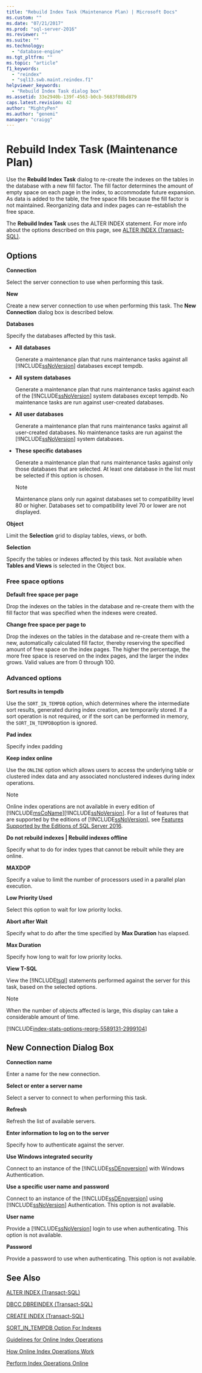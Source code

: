 ```yaml
---
title: "Rebuild Index Task (Maintenance Plan) | Microsoft Docs"
ms.custom: ""
ms.date: "07/21/2017"
ms.prod: "sql-server-2016"
ms.reviewer: ""
ms.suite: ""
ms.technology:
  - "database-engine"
ms.tgt_pltfrm: ""
ms.topic: "article"
f1_keywords:
  - "reindex"
  - "sql13.swb.maint.reindex.f1"
helpviewer_keywords:
  - "Rebuild Index Task dialog box"
ms.assetid: 33e2940b-139f-4563-b0cb-5683f08bd879
caps.latest.revision: 42
author: "MightyPen"
ms.author: "genemi"
manager: "craigg"
---
```

# Rebuild Index Task (Maintenance Plan)

Use the **Rebuild Index Task** dialog to re-create the indexes on the tables in the database with a new fill factor. The fill factor determines the amount of empty space on each page in the index, to accommodate future expansion. As data is added to the table, the free space fills because the fill factor is not maintained. Reorganizing data and index pages can re-establish the free space.

The **Rebuild Index Task** uses the ALTER INDEX statement. For more info about the options described on this page, see [ALTER INDEX &#40;Transact-SQL&#41;](../../t-sql/statements/alter-index-transact-sql.md).

## Options

**Connection**

Select the server connection to use when performing this task.

**New**

Create a new server connection to use when performing this task. The **New Connection** dialog box is described below.

**Databases**

Specify the databases affected by this task.

- **All databases**

    Generate a maintenance plan that runs maintenance tasks against all [!INCLUDE[ssNoVersion](../../includes/ssnoversion-md.md)] databases except tempdb.

- **All system databases**

    Generate a maintenance plan that runs maintenance tasks against each of the [!INCLUDE[ssNoVersion](../../includes/ssnoversion-md.md)] system databases except tempdb. No maintenance tasks are run against user-created databases.

- **All user databases**

    Generate a maintenance plan that runs maintenance tasks against all user-created databases. No maintenance tasks are run against the [!INCLUDE[ssNoVersion](../../includes/ssnoversion-md.md)] system databases.

- **These specific databases**

    Generate a maintenance plan that runs maintenance tasks against only those databases that are selected. At least one database in the list must be selected if this option is chosen.

    > [!NOTE]
    >  Maintenance plans only run against databases set to compatibility level 80 or higher. Databases set to compatibility level 70 or lower are not displayed.

**Object**

Limit the **Selection** grid to display tables, views, or both.

**Selection**

Specify the tables or indexes affected by this task. Not available when **Tables and Views** is selected in the Object box.

### Free space options

**Default free space per page**

Drop the indexes on the tables in the database and re-create them with the fill factor that was specified when the indexes were created.

**Change free space per page to**

Drop the indexes on the tables in the database and re-create them with a new, automatically calculated fill factor, thereby reserving the specified amount of free space on the index pages. The higher the percentage, the more free space is reserved on the index pages, and the larger the index grows. Valid values are from 0 through 100.

### Advanced options

**Sort results in tempdb**

Use the `SORT_IN_TEMPDB` option, which determines where the intermediate sort results, generated during index creation, are temporarily stored. If a sort operation is not required, or if the sort can be performed in memory, the `SORT_IN_TEMPDB`option is ignored.

**Pad index**

Specify index padding

**Keep index online**

Use the `ONLINE` option which allows users to access the underlying table or clustered index data and any associated nonclustered indexes during index operations.

> [!NOTE]
> Online index operations are not available in every edition of [!INCLUDE[msCoName](../../includes/msconame-md.md)][!INCLUDE[ssNoVersion](../../includes/ssnoversion-md.md)]. For a list of features that are supported by the editions of [!INCLUDE[ssNoVersion](../../includes/ssnoversion-md.md)], see [Features Supported by the Editions of SQL Server 2016](~/sql-server/editions-and-supported-features-for-sql-server-2016.md).

**Do not rebuild indexes | Rebuild indexes offline**

Specify what to do for index types that cannot be rebuilt while they are online.

**MAXDOP**

Specify a value to limit the number of processors used in a parallel plan execution.

**Low Priority Used**

Select this option to wait for low priority locks.

**Abort after Wait**

Specify what to do after the time specified by **Max Duration** has elapsed.

**Max Duration**

Specify how long to wait for low priority locks.

**View T-SQL**

View the [!INCLUDE[tsql](../../includes/tsql-md.md)] statements performed against the server for this task, based on the selected options.

> [!NOTE]
> When the number of objects affected is large, this display can take a considerable amount of time.


[!INCLUDE[index-stats-options-reorg-5589131-2999104](../../includes/paragraph-content/index-stats-options-reorganize-maintenance-plan-include.md)]


## New Connection Dialog Box

**Connection name**

Enter a name for the new connection.

**Select or enter a server name**

Select a server to connect to when performing this task.

**Refresh**

Refresh the list of available servers.

**Enter information to log on to the server**

Specify how to authenticate against the server.

**Use Windows integrated security**

Connect to an instance of the [!INCLUDE[ssDEnoversion](../../includes/ssdenoversion-md.md)] with Windows Authentication.

**Use a specific user name and password**

Connect to an instance of the [!INCLUDE[ssDEnoversion](../../includes/ssdenoversion-md.md)] using [!INCLUDE[ssNoVersion](../../includes/ssnoversion-md.md)] Authentication. This option is not available.

**User name**

Provide a [!INCLUDE[ssNoVersion](../../includes/ssnoversion-md.md)] login to use when authenticating. This option is not available.

**Password**

Provide a password to use when authenticating. This option is not available.

## See Also

[ALTER INDEX &#40;Transact-SQL&#41;](../../t-sql/statements/alter-index-transact-sql.md)

[DBCC DBREINDEX &#40;Transact-SQL&#41;](../../t-sql/database-console-commands/dbcc-dbreindex-transact-sql.md)

[CREATE INDEX &#40;Transact-SQL&#41;](../../t-sql/statements/create-index-transact-sql.md)

[SORT_IN_TEMPDB Option For Indexes](../../relational-databases/indexes/sort-in-tempdb-option-for-indexes.md)

[Guidelines for Online Index Operations](../../relational-databases/indexes/guidelines-for-online-index-operations.md)

[How Online Index Operations Work](../../relational-databases/indexes/how-online-index-operations-work.md)

[Perform Index Operations Online](../../relational-databases/indexes/perform-index-operations-online.md)


